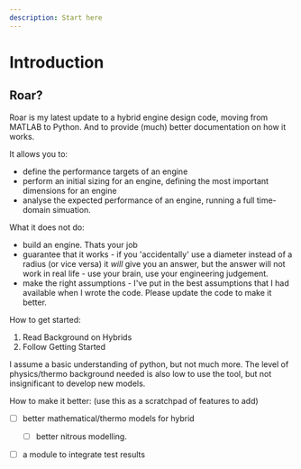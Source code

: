 ```yaml
---
description: Start here
---
```


# Introduction

## Roar?

Roar is my latest update to a hybrid engine design code, moving from MATLAB to Python. And to provide \(much\) better documentation on how it works.

It allows you to:

* define the performance targets of an engine
* perform an initial sizing for an engine, defining the most important dimensions for an engine
* analyse the expected performance of an engine, running a full time-domain simuation. 

What it does not do:

* build an engine. Thats your job
* guarantee that it works - if you 'accidentally' use a diameter instead of a radius \(or vice versa\) it _will_ give you an answer, but the answer will not work in real life - use your brain, use your engineering judgement.
* make the right assumptions - I've put in the best assumptions that I had available when I wrote the code. Please update the code to make it better. 



How to get started: 

1. Read Background on Hybrids
2. Follow Getting Started

I assume a basic understanding of python, but not much more. The level of physics/thermo background needed is also low to use the tool, but not insignificant to develop new models.  



How to make it better: \(use this as a scratchpad of features to add\)

* [ ] better mathematical/thermo models for hybrid
  * [ ] better nitrous modelling.
* [ ] a module to integrate test results







